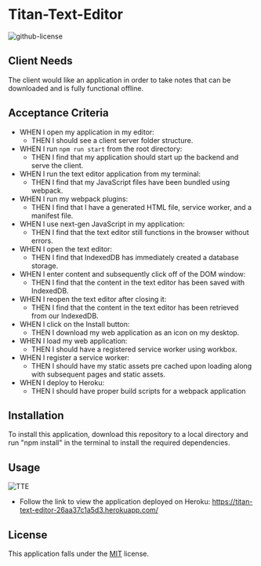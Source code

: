 # Titan-Text-Editor
![github-license](https://img.shields.io/badge/License-MIT-blue.svg)

## Client Needs
The client would like an application in order to take notes that can be downloaded and is fully functional offline.

## Acceptance Criteria
- WHEN I open my application in my editor:
    - THEN I should see a client server folder structure.
- WHEN I run `npm run start` from the root directory:
    - THEN I find that my application should start up the backend and serve the client.
- WHEN I run the text editor application from my terminal:
    - THEN I find that my JavaScript files have been bundled using webpack.
- WHEN I run my webpack plugins:
    - THEN I find that I have a generated HTML file, service worker, and a manifest file.
 - WHEN I use next-gen JavaScript in my application:
    - THEN I find that the text editor still functions in the browser without errors.
 - WHEN I open the text editor:
    - THEN I find that IndexedDB has immediately created a database storage.
 - WHEN I enter content and subsequently click off of the DOM window:
    - THEN I find that the content in the text editor has been saved with IndexedDB.
 - WHEN I reopen the text editor after closing it:
    - THEN I find that the content in the text editor has been retrieved from our IndexedDB.
 - WHEN I click on the Install button:
    - THEN I download my web application as an icon on my desktop.
 - WHEN I load my web application:
    - THEN I should have a registered service worker using workbox.
 - WHEN I register a service worker:
    - THEN I should have my static assets pre cached upon loading along with subsequent pages and static assets.
 - WHEN I deploy to Heroku:
    - THEN I should have proper build scripts for a webpack application

## Installation
To install this application, download this repository to a local directory and run "npm install" in the terminal to install the required dependencies.

## Usage
![TTE](https://github.com/Bunde20/THE-Social-Network/assets/135177057/ec10fc60-1ab1-4fe5-bcf2-dc10d1027841)


- Follow the link to view the application deployed on Heroku: https://titan-text-editor-26aa37c1a5d3.herokuapp.com/


## License
This application falls under the [MIT](https://choosealicense.com/licenses/mit/) license.
